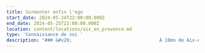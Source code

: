 ```yaml
---
title: Surmonter enfin l'ego
start_date: 2024-05-24T22:00:00.000Z
end_date: 2024-05-25T22:00:00.000Z
location: content/locations/aix_en_provence.md
type: 'Connaissance de soi '
description: "### &#x20;                                À 10mn de Aix-en-Provence\n\n![](https://res.cloudinary.com/guikem/image/upload/v1708007397/c0d91bc2-212e-2ba1-ffb3-4d616b3d690a_dqlcvq.jpg)\n\n**Le thème de \"l'ego**\" est probablement celui qui est le plus abordé sur le chemin spirituel. En effet, il \\*\\*cristallise à lui seul tous les niveaux de blocages, de croyances, de limitations et de réactions qui nous emprisonnent \\*\\*et dont nous essayons de nous libérer. **Pourtant nous avons du mal à le cerner et à travailler concrètement avec lui.**\n\n**Cet évènement vous propose**, à la lueur des enseignements bouddhistes mais aussi de maîtres contemporains tels que Lise Bourbeau, Arnaud Desjardins et d’autres, de **comprendre véritablement ce qu’est l’ego, quelles en sont les manifestations et comment travailler avec lui.**\n\nCe sera une opportunité unique de développer une **compréhension globale de ce thème et découvrir des moyens pour retrouver une confiance en soi authentique** et de se libérer des schémas qui nous bloquent.\n\nLors de ce weekend,nous **pratiquerons la méditation**, utiliserons des exercices concrets et aborderons aussi la notion de “non-soi” propre à la sagesse bouddhisme.\_\n\nCet atelier se déroulera à 10mn de  Aix en Provence dans l’environnement inspirant de la salle des “trois chênes”.\n\n![](https://res.cloudinary.com/guikem/image/upload/v1690469142/IMG-20230724-WA0016_gba2km.jpg)\n\n**Pré-inscription nécessaire avant le 31 avril** par email à [frederic.chastelas@gmail.com](mailto:frederic.chastelas@gmail.com) (Limité à 25\npersonnes)\n\n**Horaires**: Samedi 10h-17h  - Dimanche 9h30-16h30\n\\*\\*Tarif \\*\\*: 120€\n\nLe logement et les repas ne sont pas compris dans le tarif et ne sont pas organisés. Possibilité d'apporter son pique-nique et manger sur place à midi.\n\nLe covoiturage est grandement encouragé car le parking est limité\n\n**Adresse**: Les 3 Chênes- 860 chemin des Frères Gris - 13080 Luynes-Aix-en-Provence\n\n**Quelques Témoignages:**\n\n**Véronique**\n\nDepuis que je suis bouddhiste (et ça ne date pas d'hier...),\nc'est la première fois que je reçois un enseignement aussi précis,\navec des propos et des outils extrêmement puissants qui m'ont\nvéritablement aidé à ressentir profondément des choses très\nsouvent entendues et même comprises, mais rarement vraiment\nintégrées, digérées. Là j'ai senti que je prenais un nouveau\ndépart. Merci beaucoup !\n\n**Pauline**\n\nCe weekend animé par Frédéric m'a beaucoup apporté. J'en\nressors grandit et prête à poursuivre le travail que j'ai engagé\ndepuis plusieurs mois. Les témoignages, les échanges, les apports,\nexercices proposés, méditations durant tout le weekend sur le thème\n\"Se libérer (enfin) de son égo\" ont pris beaucoup de\nsens. J'ai comme l'impression d'avoir encore déverrouillé des\nportes et compris des choses fondamentales Merci pour ce magnifique\nweekend.\n\n**Sylvie**\n\nCe stage a été une révélation. J'ai beaucoup appris sur mes\nblocages et mes peurs. J'ignorais que l'EGO a tant de facettes et de\npouvoir. Je peux dire que ça a changé ma vie. J'ai pu affronter ma\nplus grande peur parce que je l'ai identifiée et acceptée. \\[...]\nFrédéric a été exceptionnel, à l'écoute, bienveillant et sans\njugement. Ses explications et exemples étaient clairs et touchaient\nnotre nature profonde. Un vrai bouleversement, une remise en question\ndérangeante mais tellement salvatrice. A faire, à refaire et à\nconseiller pour tous…\n"
---
```


